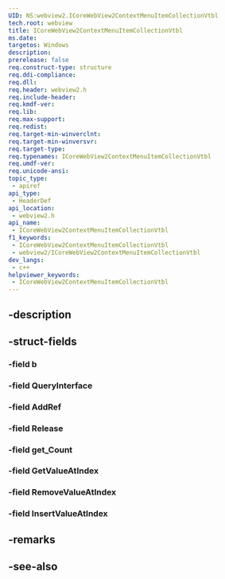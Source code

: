 ```yaml
---
UID: NS:webview2.ICoreWebView2ContextMenuItemCollectionVtbl
tech.root: webview
title: ICoreWebView2ContextMenuItemCollectionVtbl
ms.date: 
targetos: Windows
description: 
prerelease: false
req.construct-type: structure
req.ddi-compliance: 
req.dll: 
req.header: webview2.h
req.include-header: 
req.kmdf-ver: 
req.lib: 
req.max-support: 
req.redist: 
req.target-min-winverclnt: 
req.target-min-winversvr: 
req.target-type: 
req.typenames: ICoreWebView2ContextMenuItemCollectionVtbl
req.umdf-ver: 
req.unicode-ansi: 
topic_type:
 - apiref
api_type:
 - HeaderDef
api_location:
 - webview2.h
api_name:
 - ICoreWebView2ContextMenuItemCollectionVtbl
f1_keywords:
 - ICoreWebView2ContextMenuItemCollectionVtbl
 - webview2/ICoreWebView2ContextMenuItemCollectionVtbl
dev_langs:
 - c++
helpviewer_keywords:
 - ICoreWebView2ContextMenuItemCollectionVtbl
---
```


## -description

## -struct-fields

### -field b

### -field QueryInterface

### -field AddRef

### -field Release

### -field get_Count

### -field GetValueAtIndex

### -field RemoveValueAtIndex

### -field InsertValueAtIndex

## -remarks

## -see-also

